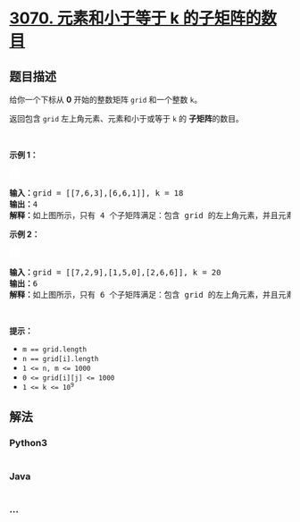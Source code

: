 # [3070. 元素和小于等于 k 的子矩阵的数目](https://leetcode.cn/problems/count-submatrices-with-top-left-element-and-sum-less-than-k)



## 题目描述

<!-- 这里写题目描述 -->

<p>给你一个下标从 <strong>0</strong> 开始的整数矩阵 <code>grid</code> 和一个整数 <code>k</code>。</p>

<p>返回包含 <code>grid</code> 左上角元素、元素和小于或等于 <code>k</code> 的 <strong><span data-keyword="submatrix">子矩阵</span></strong>的数目。</p>

<p>&nbsp;</p>

<p><strong class="example">示例 1：</strong></p>
<img alt="" src="https://assets.leetcode.com/uploads/2024/01/01/example1.png" style="padding: 10px; background: #fff; border-radius: .5rem;" />
<pre>
<strong>输入：</strong>grid = [[7,6,3],[6,6,1]], k = 18
<strong>输出：</strong>4
<strong>解释：</strong>如上图所示，只有 4 个子矩阵满足：包含 grid 的左上角元素，并且元素和小于或等于 18 。</pre>

<p><strong class="example">示例 2：</strong></p>
<img alt="" src="https://assets.leetcode.com/uploads/2024/01/01/example21.png" style="padding: 10px; background: #fff; border-radius: .5rem;" />
<pre>
<strong>输入：</strong>grid = [[7,2,9],[1,5,0],[2,6,6]], k = 20
<strong>输出：</strong>6
<strong>解释：</strong>如上图所示，只有 6 个子矩阵满足：包含 grid 的左上角元素，并且元素和小于或等于 20 。
</pre>

<p>&nbsp;</p>

<p><strong>提示：</strong></p>

<ul>
	<li><code>m == grid.length </code></li>
	<li><code>n == grid[i].length</code></li>
	<li><code>1 &lt;= n, m &lt;= 1000 </code></li>
	<li><code>0 &lt;= grid[i][j] &lt;= 1000</code></li>
	<li><code>1 &lt;= k &lt;= 10<sup>9</sup></code></li>
</ul>


## 解法

<!-- 这里可写通用的实现逻辑 -->

<!-- tabs:start -->

### **Python3**

<!-- 这里可写当前语言的特殊实现逻辑 -->

```python

```

### **Java**

<!-- 这里可写当前语言的特殊实现逻辑 -->

```java

```

### **...**

```

```

<!-- tabs:end -->
